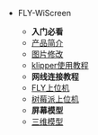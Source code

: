 * FLY-WiScreen

    * **入门必看**
    * [产品简介](/board/fly_WiScreen/README.md)
    * [图片修改](/board/fly_WiScreen/flash.md)
    * [klipper使用教程](/board/fly_WiScreen/klipper.md)
    * **网线连接教程**
    * [FLY上位机](/board/fly_WiScreen/fly.md)
    * [树莓派上位机](/board/fly_WiScreen/rpi.md)
    * **屏幕模型**
    * [三维模型](/board/fly_WiScreen/3dmodel.md)


